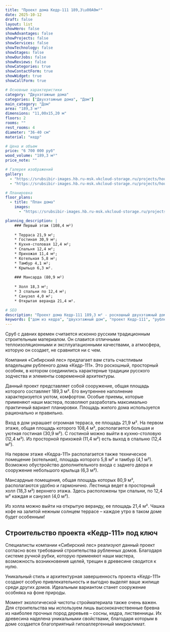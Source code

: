 ```yaml
---
title: "Проект дома Кедр-111 189,3\u00A0м²"
date: 2025-10-12
draft: false
layout: list
showHero: false
showAdvantages: false
showProjects: false
showServices: false
showTechnology: false
showStages: false
showOurJobs: false
showReviews: false
showCategories: true
showContactForm: true
showWidget: true
showCallForm: true

# Основные характеристики
category: "Двухэтажные дома"
categories: ["Двухэтажные дома", "Дом"]
main_category: "Дом"
area: "189,3 м²"
dimensions: "11,00x15,20 м"
floors: 2
rooms: ""
rest_rooms: 4
diameter: "36-40 см"
material: "кедр"

# Цена и объем
price: "6 700 000 руб"
wood_volume: "189,3 м³"
price_note: ""

# Галерея изображений
gallery:
  - "https://srubsibir-images.hb.ru-msk.vkcloud-storage.ru/projects/houses/kedr-111/kedr-111-1.jpg"
  - "https://srubsibir-images.hb.ru-msk.vkcloud-storage.ru/projects/houses/kedr-111/kedr-111-2.jpg"

# Планировка
floor_plans:
  - title: "План дома"
    images:
      - "https://srubsibir-images.hb.ru-msk.vkcloud-storage.ru/projects/houses/kedr-111/kedr-111-2.jpg"

planning_description: |
    ### Первый этаж (108,4 м²)
    
    * Терраса 21,9 м²;
    * Гостиная 30,9 м²;
    * Кухня-столовая 12,4 м²;
    * Спальня 12,4 м²;
    * Прихожая 11,4 м²;
    * Котельная 5,8 м²;
    * Тамбур 4,1 м²;
    * Крыльцо 6,3 м².
    
    ### Мансарда (80,9 м²)
    
    * Холл 18,3 м²;
    * 3 спальни по 12,4 м²;
    * Санузел 4,0 м²;
    * Открытая веранда 21,4 м².

# SEO
description: "Проект дома Кедр-111 189,3 м² - роскошный двухэтажный дом с 4 комнатами, просторной гостиной, террасой и верандой. Цена 6 700 000 руб."
keywords: ["дом из кедра", "двухэтажный дом", "проект Кедр-111", "рубленый дом", "дом с террасой"]
---
```


Сруб с давних времен считается исконно русским традиционным строительным материалом. Он славится отличными теплоизоляционными и эксплуатационными качествами, а атмосфера, которую он создает, не сравнится ни с чем.

Компания «Сибирский лес» предлагает вам стать счастливым владельцем рубленого дома «Кедр-111». Это роскошный, просторный особняк, в котором соединились характерные традиции русского зодчества и элементы современной архитектуры.

Данный проект представляет собой сооружение, общая площадь которого составляет 189,3 м². Его внутреннее наполнение характеризуется уютом, комфортом. Особые приемы, которые применяют наши мастера, позволяют разработать максимально практичный вариант планировки. Площадь жилого дома используется рационально и правильно.

Вход в дом украшает огромная терраса, ее площадь 21,9 м². На первом этаже, общая площадь которого 108,4 м², располагается большая и уютная гостиная (30,9 м²). С гостиной можно выйти в кухню-столовую (12,4 м²). Из просторной прихожей (11,4 м²) есть выход в спальню (12,4 м²).

На первом этаже «Кедра-111» располагается также техническое помещение (котельная), площадь которого 5,8 м² и тамбур (4,1 м²). Возможно обустройство дополнительного входа с заднего двора и сооружение небольшого крыльца (6,3 м²).

Мансардные помещения, общая площадь которых 80,9 м², располагаются удобно и гармонично. Лестница ведет в просторный холл (18,3 м²) верхнего этажа. Здесь расположены три спальни, по 12,4 м² каждая и санузел (4,0 м²).

Из холла можно выйти на открытую веранду, ее площадь 21,4 м². Чашка кофе на залитой нежным солнцем террасе – каждое утро в таком доме будет особенным!

## Строительство проекта «Кедр-111» под ключ

Специалисты компании «Сибирский лес» реализуют данный проект согласно всех требований строительства рубленных домов. Благодаря системе ручной рубки, которую применяют наши мастера, возможность возникновения щелей, трещин в древесине сводится к нулю.

Уникальный стиль и архитектурная завершенность проекта «Кедр-111» создают особую привлекательность и выгодно выделят ваше жилище среди других домов. Идеальным вариантом станет сооружение особняка на фоне природы.

Момент экологической чистоты стройматериала также очень важен. Для строительства мы используем лишь высококачественные бревна из наиболее прочных пород деревьев – сосны, кедра, лиственницы. Их древесина наделена уникальными свойствами, благодаря которым в доме создается благоприятный гипоаллергенный микроклимат.